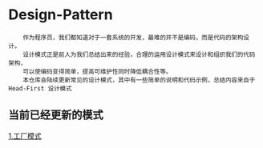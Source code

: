 # Design-Pattern

        作为程序员，我们都知道对于一套系统的开发，最难的并不是编码，而是代码的架构设计。
        设计模式正是前人为我们总结出来的经验，合理的运用设计模式来设计和组织我们的代码架构，
        可以使编码变得简单，提高可维护性同时降低耦合性等。
        本仓库会陆续更新常见的设计模式，其中有一些简单的说明和代码示例，总结内容来自于 Head-First 设计模式
    
## 当前已经更新的模式
   [1.工厂模式](https://github.com/811105717/Design-Pattern/tree/master/factory)
    
